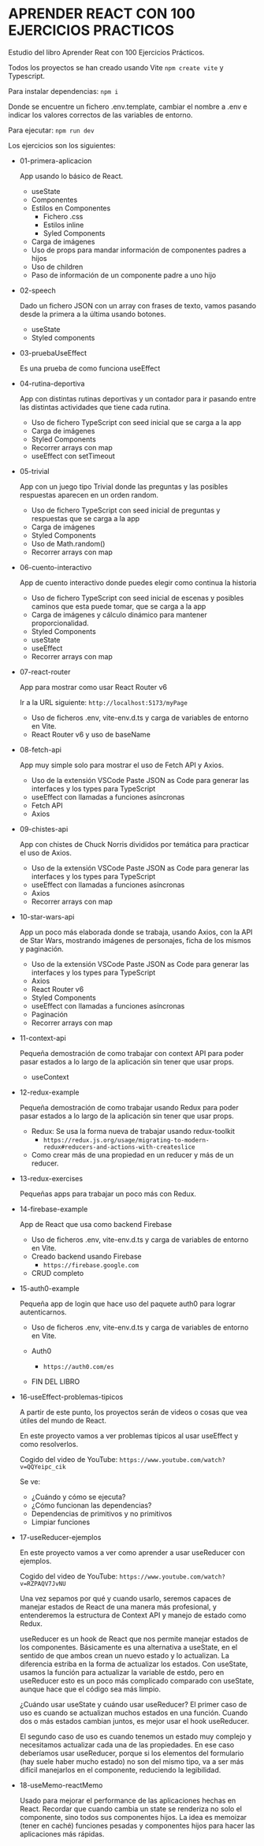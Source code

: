 # APRENDER REACT CON 100 EJERCICIOS PRACTICOS

Estudio del libro Aprender Reat con 100 Ejercicios Prácticos.

Todos los proyectos se han creado usando Vite `npm create vite` y Typescript.

Para instalar dependencias: `npm i`

Donde se encuentre un fichero .env.template, cambiar el nombre a .env e indicar los valores correctos de las variables de entorno.

Para ejecutar: `npm run dev`

Los ejercicios son los siguientes:

- 01-primera-aplicacion

  App usando lo básico de React.

  - useState
  - Componentes
  - Estilos en Componentes
    - Fichero .css
    - Estilos inline
    - Syled Components
  - Carga de imágenes
  - Uso de props para mandar información de componentes padres a hijos
  - Uso de children
  - Paso de información de un componente padre a uno hijo

- 02-speech

  Dado un fichero JSON con un array con frases de texto, vamos pasando desde la primera a la última usando botones.

  - useState
  - Styled components

- 03-pruebaUseEffect

  Es una prueba de como funciona useEffect

- 04-rutina-deportiva

  App con distintas rutinas deportivas y un contador para ir pasando entre las distintas actividades que tiene cada rutina.

  - Uso de fichero TypeScript con seed inicial que se carga a la app
  - Carga de imágenes
  - Styled Components
  - Recorrer arrays con map
  - useEffect con setTimeout

- 05-trivial

  App con un juego tipo Trivial donde las preguntas y las posibles respuestas aparecen en un orden random.

  - Uso de fichero TypeScript con seed inicial de preguntas y respuestas que se carga a la app
  - Carga de imágenes
  - Styled Components
  - Uso de Math.random()
  - Recorrer arrays con map

- 06-cuento-interactivo

  App de cuento interactivo donde puedes elegir como continua la historia

  - Uso de fichero TypeScript con seed inicial de escenas y posibles caminos que esta puede tomar, que se carga a la app
  - Carga de imágenes y cálculo dinámico para mantener proporcionalidad.
  - Styled Components
  - useState
  - useEffect
  - Recorrer arrays con map

- 07-react-router

  App para mostrar como usar React Router v6

  Ir a la URL siguiente: `http://localhost:5173/myPage`

  - Uso de ficheros .env, vite-env.d.ts y carga de variables de entorno en Vite.
  - React Router v6 y uso de baseName

- 08-fetch-api

  App muy simple solo para mostrar el uso de Fetch API y Axios.

  - Uso de la extensión VSCode Paste JSON as Code para generar las interfaces y los types para TypeScript
  - useEffect con llamadas a funciones asíncronas
  - Fetch API
  - Axios

- 09-chistes-api

  App con chistes de Chuck Norris divididos por temática para practicar el uso de Axios.

  - Uso de la extensión VSCode Paste JSON as Code para generar las interfaces y los types para TypeScript
  - useEffect con llamadas a funciones asíncronas
  - Axios
  - Recorrer arrays con map

- 10-star-wars-api

  App un poco más elaborada donde se trabaja, usando Axios, con la API de Star Wars, mostrando imágenes de personajes, ficha de los mismos y paginación.

  - Uso de la extensión VSCode Paste JSON as Code para generar las interfaces y los types para TypeScript
  - Axios
  - React Router v6
  - Styled Components
  - useEffect con llamadas a funciones asíncronas
  - Paginación
  - Recorrer arrays con map

- 11-context-api

  Pequeña demostración de como trabajar con context API para poder pasar estados a lo largo de la aplicación sin tener que usar props.

  - useContext

- 12-redux-example

  Pequeña demostración de como trabajar usando Redux para poder pasar estados a lo largo de la aplicación sin tener que usar props.

  - Redux: Se usa la forma nueva de trabajar usando redux-toolkit
    - `https://redux.js.org/usage/migrating-to-modern-redux#reducers-and-actions-with-createslice`
  - Como crear más de una propiedad en un reducer y más de un reducer.

- 13-redux-exercises

  Pequeñas apps para trabajar un poco más con Redux.

- 14-firebase-example

  App de React que usa como backend Firebase

  - Uso de ficheros .env, vite-env.d.ts y carga de variables de entorno en Vite.
  - Creado backend usando Firebase
    - `https://firebase.google.com`
  - CRUD completo

- 15-auth0-example

  Pequeña app de login que hace uso del paquete auth0 para lograr autenticarnos.

  - Uso de ficheros .env, vite-env.d.ts y carga de variables de entorno en Vite.
  - Auth0

    - `https://auth0.com/es`

  - FIN DEL LIBRO

- 16-useEffect-problemas-tipicos

  A partir de este punto, los proyectos serán de videos o cosas que vea útiles del mundo de React.

  En este proyecto vamos a ver problemas típicos al usar useEffect y como resolverlos.

  Cogido del video de YouTube: `https://www.youtube.com/watch?v=QQYeipc_cik`

  Se ve:

  - ¿Cuándo y cómo se ejecuta?
  - ¿Cómo funcionan las dependencias?
  - Dependencias de primitivos y no primitivos
  - Limpiar funciones

- 17-useReducer-ejemplos

  En este proyecto vamos a ver como aprender a usar useReducer con ejemplos.

  Cogido del video de YouTube: `https://www.youtube.com/watch?v=RZPAQV7JvNU`

  Una vez sepamos por qué y cuando usarlo, seremos capaces de manejar estados de React de una manera más profesional, y
  entenderemos la estructura de Context API y manejo de estado como Redux.

  useReducer es un hook de React que nos permite manejar estados de los componentes. Básicamente es una alternativa a
  useState, en el sentido de que ambos crean un nuevo estado y lo actualizan.
  La diferencia estriba en la forma de actualizar los estados.
  Con useState, usamos la función para actualizar la variable de estdo, pero en useReducer esto es un poco más complicado
  comparado con useState, aunque hace que el código sea más limpio.

  ¿Cuándo usar useState y cuándo usar useReducer?
  El primer caso de uso es cuando se actualizan muchos estados en una función. Cuando dos o más estados cambian juntos,
  es mejor usar el hook useReducer.

  El segundo caso de uso es cuando tenemos un estado muy complejo y necesitamos actualizar cada una de las propiedades.
  En ese caso deberíamos usar useReducer, porque si los elementos del formulario (hay suele haber mucho estado) no son
  del mismo tipo, va a ser más difícil manejarlos en el componente, reduciendo la legibilidad.

- 18-useMemo-reactMemo

  Usado para mejorar el performance de las aplicaciones hechas en React.
  Recordar que cuando cambia un state se renderiza no solo el componente, sino todos sus componentes hijos.
  La idea es memoizar (tener en caché) funciones pesadas y componentes hijos para hacer las aplicaciones más rápidas.
